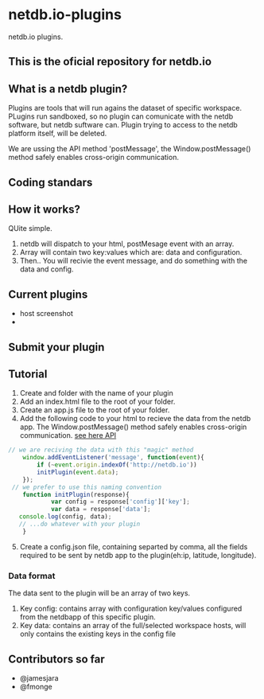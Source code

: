 # netdb.io-plugins
netdb.io plugins.

## This is the oficial repository for netdb.io

## What is a netdb plugin?
Plugins are tools that will run agains the dataset of specific workspace. PLugins run sandboxed, so no plugin can comunicate with the netdb software, but netdb suftware can. Plugin trying to access to the netdb platform itself, will be deleted.

We are ussing the API method 'postMessage', the Window.postMessage() method safely enables cross-origin communication. 

## Coding standars


## How it works?
QUite simple.

1. netdb will dispatch to your html, postMesage event with an array.
2. Array will contain two key:values which are: data and configuration.
3. Then.. You will recivie the event message, and do something with the data and config.
 
## Current plugins
* host screenshot
* 

##  Submit your plugin

## Tutorial
1. Create and folder with the name of your plugin
2. Add an index.html file to the root of your folder.
3. Create an app.js file to the root of your folder.
4. Add the following code to your html to recieve the data from the netdb app. The Window.postMessage() method safely enables cross-origin communication.  [see here API](https://developer.mozilla.org/en-US/docs/Web/API/Window/postMessage)
```javascript
// we are reciving the data with this "magic" method
	window.addEventListener('message', function(event){
	    if (~event.origin.indexOf('http://netdb.io')) 
	    initPlugin(event.data);
	});
 // we prefer to use this naming convention
	function initPlugin(response){
			var config = response['config']['key']; 
			var data = response['data'];
   console.log(config, data);
   // ...do whatever with your plugin
	}
```
5. Create a config.json file, containing separted by comma, all the fields required to be sent by netdb app to the plugin(eh:ip, latitude, longitude).

### Data format
The data sent to the plugin will be an array of two keys.
1. Key config: contains array with configuration key/values configured from the netdbapp of this specific plugin.
2. Key data: contains an array of the full/selected workspace hosts, will only contains the existing keys in the config file


## Contributors so far

* @jamesjara
* @fmonge
